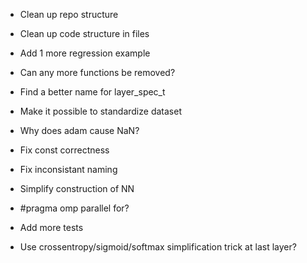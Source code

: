 * Clean up repo structure
* Clean up code structure in files
* Add 1 more regression example
* Can any more functions be removed?
* Find a better name for layer_spec_t
* Make it possible to standardize dataset
* Why does adam cause NaN?

* Fix const correctness
* Fix inconsistant naming
* Simplify construction of NN
* #pragma omp parallel for?
* Add more tests
* Use crossentropy/sigmoid/softmax simplification trick at last layer?
